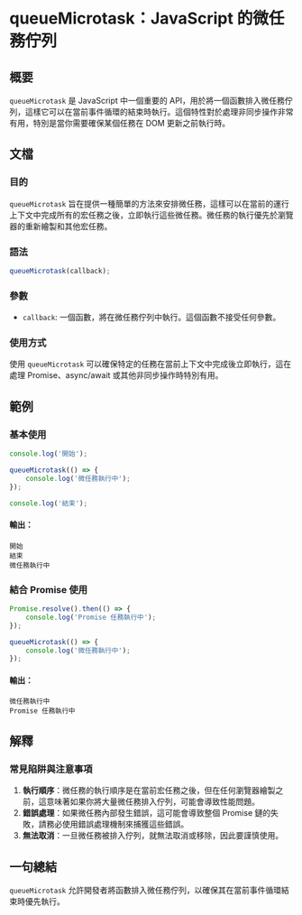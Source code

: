 <!--
Meta Description: # queueMicrotask：JavaScript 的微任務佇列 ## 概要 `queueMicrotask` 是 JavaScript 中一個重要的 API，用於將一個函數排入微任務佇列，這樣它可以在當前事件循環的結束時執行。這個特性對於處理非同步操作非常有用，特別是當你需要確保某個任務在 D...
Meta Keywords: queuemicrotask, promise, javascript, console, log
-->

# queueMicrotask：JavaScript 的微任務佇列

## 概要
`queueMicrotask` 是 JavaScript 中一個重要的 API，用於將一個函數排入微任務佇列，這樣它可以在當前事件循環的結束時執行。這個特性對於處理非同步操作非常有用，特別是當你需要確保某個任務在 DOM 更新之前執行時。

## 文檔
### 目的
`queueMicrotask` 旨在提供一種簡單的方法來安排微任務，這樣可以在當前的運行上下文中完成所有的宏任務之後，立即執行這些微任務。微任務的執行優先於瀏覽器的重新繪製和其他宏任務。

### 語法
```javascript
queueMicrotask(callback);
```

### 參數
- `callback`: 一個函數，將在微任務佇列中執行。這個函數不接受任何參數。

### 使用方式
使用 `queueMicrotask` 可以確保特定的任務在當前上下文中完成後立即執行，這在處理 Promise、async/await 或其他非同步操作時特別有用。

## 範例
### 基本使用
```javascript
console.log('開始');

queueMicrotask(() => {
    console.log('微任務執行中');
});

console.log('結束');
```
#### 輸出：
```
開始
結束
微任務執行中
```

### 結合 Promise 使用
```javascript
Promise.resolve().then(() => {
    console.log('Promise 任務執行中');
});

queueMicrotask(() => {
    console.log('微任務執行中');
});
```
#### 輸出：
```
微任務執行中
Promise 任務執行中
```

## 解釋
### 常見陷阱與注意事項
1. **執行順序**：微任務的執行順序是在當前宏任務之後，但在任何瀏覽器繪製之前，這意味著如果你將大量微任務排入佇列，可能會導致性能問題。
2. **錯誤處理**：如果微任務內部發生錯誤，這可能會導致整個 Promise 鏈的失敗，請務必使用錯誤處理機制來捕獲這些錯誤。
3. **無法取消**：一旦微任務被排入佇列，就無法取消或移除，因此要謹慎使用。

## 一句總結
`queueMicrotask` 允許開發者將函數排入微任務佇列，以確保其在當前事件循環結束時優先執行。